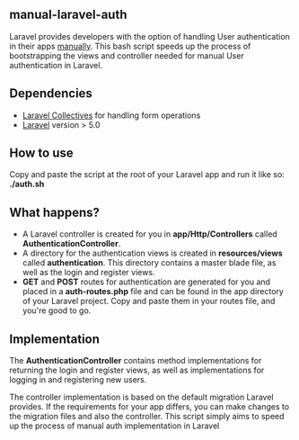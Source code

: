 ## manual-laravel-auth
Laravel provides developers with the option of handling User authentication in their apps [manually](https://laravel.com/docs/5.3/authentication#authenticating-users). This bash script speeds up the process of bootstrapping the views and controller needed for manual User authentication in Laravel.

## Dependencies
* [Laravel Collectives](https://laravelcollective.com/docs/5.3/html) for handling form operations
* [Laravel](https://laravel.com/) version > 5.0

## How to use
Copy and paste the script at the root of your Laravel app and run it like so: **./auth.sh**

## What happens?
* A Laravel controller is created for you in **app/Http/Controllers** called **AuthenticationController**.
* A directory for the authentication views is created in **resources/views** called **authentication**. This directory contains a master blade file, as well as the login and register views.
* **GET** and **POST** routes for authentication are generated for you and placed in a **auth-routes.php** file and can be found in the app directory of your Laravel project. Copy and paste them in your routes file, and you're good to go.

## Implementation
The **AuthenticationController** contains method implementations for returning the login and register views, as well as implementations for logging in and registering new users.

The controller implementation is based on the default migration Laravel provides. If the requirements for your app differs, you can make changes to the migration files and also the controller. This script simply aims to speed up the process of manual auth implementation in Laravel
